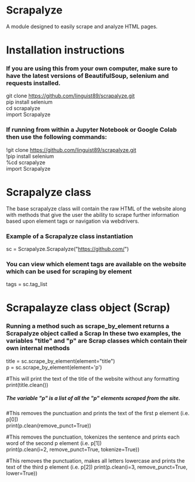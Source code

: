 # Scrapalyze

A module designed to easily scrape and analyze HTML pages. 

# Installation instructions

### If you are using this from your own computer, make sure to have the latest versions of BeautifulSoup, selenium and requests installed.

git clone https://github.com/linguist89/scrapalyze.git  
pip install selenium  
cd scrapalyze  
import Scrapalyze  

### If running from within a Jupyter Notebook or Google Colab then use the following commands:

!git clone https://github.com/linguist89/scrapalyze.git  
!pip install selenium  
%cd scrapalyze  
import Scrapalyze  

# Scrapalyze class

The base scrapalyze class will contain the raw HTML of the website along with methods that give the user the ability to scrape further information based upon element tags or navigation via webdrivers. 

### Example of a Scrapalyze class instantiation

sc = Scrapalyze.Scrapalyze("https://github.com/")

### You can view which element tags are available on the website which can be used for scraping by element 

tags = sc.tag_list  

# Scrapalayze class object (Scrap)
### Running a method such as scrape_by_element returns a Scrapalyze object called a Scrap In these two examples, the variables "title" and "p" are Scrap classes which contain their own internal methods
title = sc.scrape_by_element(element="title")  
p = sc.scrape_by_element(element='p')   

#This will print the text of the title of the website without any formatting
print(title.clean())

##### The variable "p" is a list of all the "p" elements scraped from the site. 
#This removes the punctuation and prints the text of the first p element (i.e. p[0])  
print(p.clean(remove_punct=True))

#This removes the punctuation, tokenizes the sentence and prints each word of the second p element (i.e. p[1])  
print(p.clean(i=2, remove_punct=True, tokenize=True))

#This removes the punctuation, makes all letters lowercase and prints the text of the third p element (i.e. p[2]) 
print(p.clean(i=3, remove_punct=True, lower=True))



